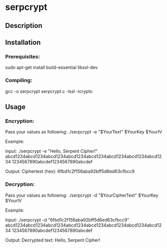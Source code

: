 # serpcrypt

## Description

## Installation

### Prerequisites:
sudo apt-get install build-essential libssl-dev

### Compiling:
gcc -o serpcrypt serpcrypt.c -lssl -lcrypto

## Usage

### Encryption:

Pass your values as following:
./serpcrypt -e "$YourText" $YourKey $YourIV 

Example:

Input:
./serpcrypt -e "Hello, Serpent Cipher!" abcd1234abcd1234abcd1234abcd1234abcd1234abcd1234abcd1234abcd1234 1234567890abcdef1234567890abcdef

Output:
Ciphertext (hex): 6fbd1c2f156aba92bff5d6ed63cfbcc9

### Decryption:

Pass your values as following:
./serpcrypt -d "$YourCipherText" $YourKey $YourIV 

Example:

Input:
./serpcrypt -d "6fbd1c2f156aba92bff5d6ed63cfbcc9" abcd1234abcd1234abcd1234abcd1234abcd1234abcd1234abcd1234abcd1234 1234567890abcdef1234567890abcdef

Output:
Decrypted text: Hello, Serpent Cipher!
